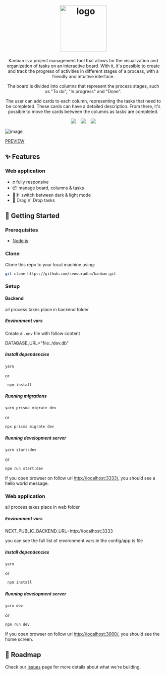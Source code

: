 
<h1 align="center" width="150">
  <img src="https://user-images.githubusercontent.com/49209628/229127418-a3e1764a-5999-4c6e-af16-cff78e4e7054.png" alt="logo" width="150" />
</h1>

<p align="center">
  Kanban is a project management tool that allows for the visualization and organization of tasks on an interactive board. With it, it's possible to create and track the progress of activities in different stages of a process, with a friendly and intuitive interface.
</p>
<p align="center">
  The board is divided into columns that represent the process stages, such as "To do", "In progress" and "Done".
</p>
<p align="center">
  The user can add cards to each column, representing the tasks that need to be completed. These cards can have a detailed description. From there, it's possible to move the cards between the columns as tasks are completed.
</p>

<p align="center">
<img src="https://img.shields.io/github/last-commit/censuradho/kanban?style=for-the-badge"/>&nbsp;&nbsp;&nbsp;
<img src="https://img.shields.io/github/repo-size/censuradho/kanban?style=for-the-badge"/>&nbsp;&nbsp;&nbsp;
<img src="https://img.shields.io/github/languages/count/censuradho/kanban?style=for-the-badge"/>
</p>

![image](https://user-images.githubusercontent.com/49209628/229138728-7ccf5ede-e067-4dc2-8a39-49a68de5ea4c.png)


[PREVIEW](https://www.instagram.com/reel/CqseWe0s0xT/?utm_source=ig_web_copy_link)

## ✨ Features

### Web application

- 🔛 fully responsive
- 📦 manage board, columns & tasks
- 🌙☀️ switch between dark & light mode
- 🤝 Drag n' Drop tasks

## 🚀 Getting Started

### Prerequisites
- [Node.js](https://nodejs.org/en)

### Clone

Clone this repo to your local machine using:

```bash
git clone https://github.com/censuradho/kanban.git
```

### Setup

#### Backend

all process takes place in backend folder

##### Environment vars

Create a `.env` file with follow content

DATABASE_URL="file:./dev.db"


##### Install dependencies

```
yarn
```

or

```bash
 npm install
```

##### Running migrations

```bash
yarn prisma migrate dev
```

or 

```bash
npx prisma migrate dev
```

##### Running development server

```bash
yarn start:dev
```
or

```bash
npm run start:dev
```

If you open browser on follow url [http://localhost:3333/](http://localhost:3333/), you should see a hello world message.

### Web application

all process takes place in web folder


##### Environment vars

NEXT_PUBLIC_BACKEND_URL=http://localhost:3333

you can see the full list of environment vars in the config/app.ts file

##### Install dependencies

```
yarn
```

or

```bash
 npm install
```

##### Running development server

```bash
yarn dev
```
or

```bash
npm run dev
```

If you open browser on follow url [http://localhost:3000/](http://localhost:3000/), you should see the home screen.

## 💫 Roadmap

Check our [issues](https://github.com/censuradho/kanban/issues) page for more details about what we're building.
